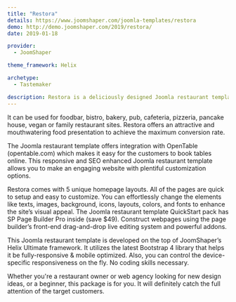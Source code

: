 ```yaml
---
title: "Restora"
details: https://www.joomshaper.com/joomla-templates/restora
demo: http://demo.joomshaper.com/2019/restora/
date: 2019-01-18

provider:
  - JoomShaper

theme_framework: Helix

archetype:
  - Tastemaker

description: Restora is a deliciously designed Joomla restaurant template built for all types of restaurants and food-related businesses to launch a website quickly.
---
```


It can be used for foodbar, bistro, bakery, pub, cafeteria, pizzeria, pancake house, vegan or family restaurant sites. Restora offers an attractive and mouthwatering food presentation to achieve the maximum conversion rate.

The Joomla restaurant template offers integration with OpenTable (opentable.com) which makes it easy for the customers to book tables online. This responsive and SEO enhanced Joomla restaurant template allows you to make an engaging website with plentiful customization options.

Restora comes with 5 unique homepage layouts. All of the pages are quick to setup and easy to customize. You can effortlessly change the elements like texts, images, background, icons, layouts, colors, and fonts to enhance the site’s visual appeal. The Joomla restaurant template QuickStart pack has SP Page Builder Pro inside (save $49). Construct webpages using the page builder’s front-end drag-and-drop live editing system and powerful addons.

This Joomla restaurant template is developed on the top of JoomShaper’s Helix Ultimate framework. It utilizes the latest Bootstrap 4 library that helps it be fully-responsive & mobile optimized. Also, you can control the device-specific responsiveness on the fly. No coding skills necessary.

Whether you're a restaurant owner or web agency looking for new design ideas, or a beginner, this package is for you. It will definitely catch the full attention of the target customers.
